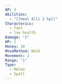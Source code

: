 ```yaml
---
AP: 3
Abilities:
  - "[[Heal Alli 2 hp]]"
Characterics:
  - fast
  - low health
Damage: "1"
HP: 1
Money: 10
MoveMethod: Walk
Movement: 2
Range: "1"
Type:
  - Melee
  - Spell
---
```

